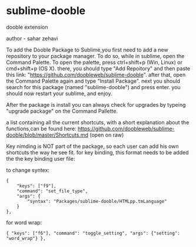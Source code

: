# sublime-dooble
dooble extension

author - sahar zehavi

To add the Dooble Package to  Sublime,you first need to add a new repository to your package manager.
To do so, while in sublime, open the Command Palette. To open the palette, press ctrl+shift+p (Win, Linux) or cmd+shift+p (OS X). there, you should type "Add Repoitory" and then paste this link: "https://github.com/doobleweb/sublime-dooble".
after that, open the Command Palette again and type "Install Package". next you should search for this package (named "sublime-dooble") and press enter. you should now restart your sublime, and enjoy.

After the package is install you can always check for upgrades by typeing "upgrade package" on the Command Pallette.
	
a list containing all the current shortcuts, with a short explanation about the functions,can be found here:
https://github.com/doobleweb/sublime-dooble/blob/master/Shortcuts.md
(open on raw)


Key nimding is NOT part of the package, so each user can add his own shortcuts the way he see fit.
for key binding, this format needs to be added the the key binding user file:

to change syntex:

	{
		"keys": ["f9"], 
		"command": "set_file_type",
		"args": {
			"syntax": "Packages/sublime-dooble/HTMLpp.tmLanguage"
		}
	},

for word wrap:

	{ "keys": ["f6"], "command": "toggle_setting", "args": {"setting": "word_wrap"} },



